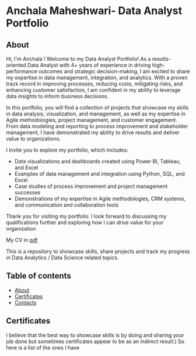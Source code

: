 # Anchala Maheshwari- Data Analyst Portfolio 

## About
Hi, I'm Anchala ! Welcome to my Data Analyst Portfolio! As a results-oriented Data Analyst with 4+ years of experience in driving high-performance outcomes and strategic decision-making, I am excited to share my expertise in data management, integration, and analytics. With a proven track record in improving processes, reducing costs, mitigating risks, and enhancing customer satisfaction, I am confident in my ability to leverage data insights to inform business decisions.

In this portfolio, you will find a collection of projects that showcase my skills in data analysis, visualization, and management, as well as my expertise in Agile methodologies, project management, and customer engagement. From data modeling and reporting to process improvement and stakeholder management, I have demonstrated my ability to drive results and deliver value to organizations.

I invite you to explore my portfolio, which includes:

- Data visualizations and dashboards created using Power BI, Tableau, and Excel
- Examples of data management and integration using Python, SQL, and Excel
- Case studies of process improvement and project management successes
- Demonstrations of my expertise in Agile methodologies, CRM systems, and communication and collaboration tools

Thank you for visiting my portfolio. I look forward to discussing my qualifications further and exploring how I can drive value for your organization

My CV in [pdf](https://github.com/anchalama/README.md/blob/main/ANCHALA%20MAHESHWARI.BA%20%20%20%20%20%20%20%20%20%20%20%20%20%20%20%20%20%20%20%20%20%20%20%20%20%20%20%20%20%20%20%20%20%20%20%20%20%20%20%20%20%20%20%20%20%20%20%20%20%20%20%20%20%20%20%20%20%20%20%20%20%20%20%20%20%20%20%20%20%20%20%20%20%20%20%20%20%20%20%20%20%20%20%20%20%20%20%20%20%20%20%20%20%20%20%20%20%20%20.docx)

This is a repository to showcase skills, share projects and track my progress in Data Analytics / Data Science related topics.

## Table of contents
- [About](#about)
- [Certificates](#certificates)
- [Contacts](#contacts)
## Certificates
I believe that the best way to showcase skills is by doing and sharing your job done but sometimes certificates appear to be as an indirect result:) So here is a list of the ones I have 

